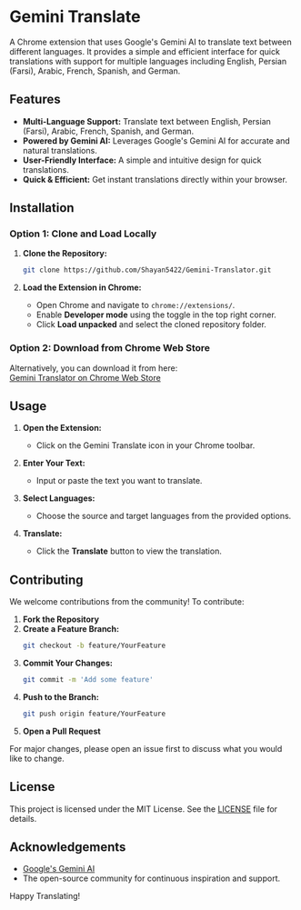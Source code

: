 # Gemini Translate

A Chrome extension that uses Google's Gemini AI to translate text between different languages. It provides a simple and efficient interface for quick translations with support for multiple languages including English, Persian (Farsi), Arabic, French, Spanish, and German.

## Features

- **Multi-Language Support:** Translate text between English, Persian (Farsi), Arabic, French, Spanish, and German.
- **Powered by Gemini AI:** Leverages Google's Gemini AI for accurate and natural translations.
- **User-Friendly Interface:** A simple and intuitive design for quick translations.
- **Quick & Efficient:** Get instant translations directly within your browser.

## Installation

### Option 1: Clone and Load Locally

1. **Clone the Repository:**
   ```bash
   git clone https://github.com/Shayan5422/Gemini-Translator.git
   ```

2. **Load the Extension in Chrome:**
   - Open Chrome and navigate to `chrome://extensions/`.
   - Enable **Developer mode** using the toggle in the top right corner.
   - Click **Load unpacked** and select the cloned repository folder.

### Option 2: Download from Chrome Web Store

Alternatively, you can download it from here:  
[Gemini Translator on Chrome Web Store](https://chromewebstore.google.com/detail/gemini-translator/mgckajgaoebghjjlmlbnifapbbmgljdk?authuser=0&hl=en)

## Usage

1. **Open the Extension:**
   - Click on the Gemini Translate icon in your Chrome toolbar.

2. **Enter Your Text:**
   - Input or paste the text you want to translate.

3. **Select Languages:**
   - Choose the source and target languages from the provided options.

4. **Translate:**
   - Click the **Translate** button to view the translation.

## Contributing

We welcome contributions from the community! To contribute:

1. **Fork the Repository**
2. **Create a Feature Branch:**  
   ```bash
   git checkout -b feature/YourFeature
   ```
3. **Commit Your Changes:**
   ```bash
   git commit -m 'Add some feature'
   ```
4. **Push to the Branch:**
   ```bash
   git push origin feature/YourFeature
   ```
5. **Open a Pull Request**

For major changes, please open an issue first to discuss what you would like to change.

## License

This project is licensed under the MIT License. See the [LICENSE](LICENSE) file for details.

## Acknowledgements

- [Google's Gemini AI](https://ai.google/)
- The open-source community for continuous inspiration and support.

Happy Translating!
